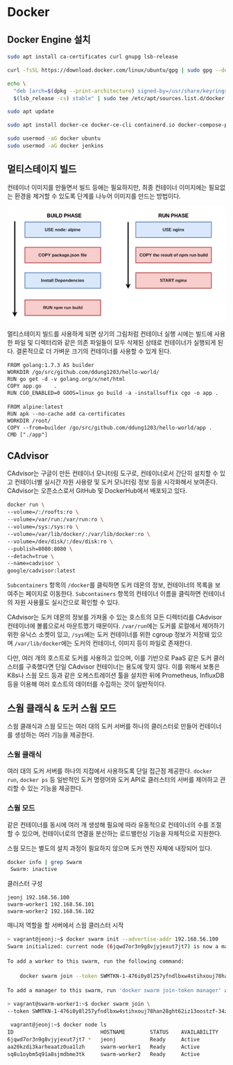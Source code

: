 # Docker

## Docker Engine 설치

```bash
sudo apt install ca-certificates curl gnupg lsb-release
```

```bash
curl -fsSL https://download.docker.com/linux/ubuntu/gpg | sudo gpg --dearmor -o /usr/share/keyrings/docker-archive-keyring.gpg
```

```bash
echo \
  "deb [arch=$(dpkg --print-architecture) signed-by=/usr/share/keyrings/docker-archive-keyring.gpg] https://download.docker.com/linux/ubuntu \
  $(lsb_release -cs) stable" | sudo tee /etc/apt/sources.list.d/docker.list > /dev/null
```

```bash
sudo apt update
```

```bash
sudo apt install docker-ce docker-ce-cli containerd.io docker-compose-plugin
```

```bash
sudo usermod -aG docker ubuntu
sudo usermod -aG docker jenkins
```

## 멀티스테이지 빌드
컨테이너 이미지를 만들면서 빌드 등에는 필요하지만, 최종 컨테이너 이미지에는 필요없는 환경을 제거할 수 있도록 단계를 나누어 이미지를 만드는 방법이다.

![DevOps](../images/docker_1.png)

멀티스테이지 빌드를 사용하게 되면 상기의 그림처럼 컨테이너 실행 시에는 빌드에 사용한 파일 및 디렉터리와 같은 의존 파일들이 모두 삭제된 상태로 컨테이너가 실행되게 된다. 결론적으로 더 가벼운 크기의 컨테이너를 사용할 수 있게 된다.

```
FROM golang:1.7.3 AS builder
WORKDIR /go/src/github.com/ddung1203/hello-world/
RUN go get -d -v golang.org/x/net/html
COPY app.go    .
RUN CGO_ENABLED=0 GOOS=linux go build -a -installsuffix cgo -o app .

FROM alpine:latest
RUN apk --no-cache add ca-certificates
WORKDIR /root/
COPY --from=builder /go/src/github.com/ddung1203/hello-world/app .
CMD ["./app"]
```
## CAdvisor

CAdvisor는 구글이 만든 컨테이너 모니터링 도구로, 컨테이너로서 간단히 설치할 수 있고 컨테이너별 실시간 자원 사용량 및 도커 모니터링 정보 등을 시각화해서 보여준다. CAdvisor는 오픈소스로서 GitHub 및 DockerHub에서 배포되고 있다.

``` bash
docker run \          
--volume=/:/roofts:ro \
--volume=/var/run:/var/run:ro \
--volume=/sys:/sys:ro \
--volume=/var/lib/docker/:/var/lib/docker:ro \
--volume=/dev/disk/:/dev/disk:ro \
--publish=8080:8080 \
--detach=true \
--name=cadvisor \
google/cadvisor:latest
```

`Subcontainers` 항목의 `/docker`를 클릭하면 도커 데몬의 정보, 컨테이너의 목록을 보여주는 페이지로 이동한다. `Subcontainers` 항목의 컨테이너 이름을 클릭하면 컨테이너의 자원 사용률도 실시간으로 확인할 수 있다.

CAdvisor는 도커 데몬의 정보를 가져올 수 있는 호스트의 모든 디렉터리를 CAdvisor 컨테이너에 볼륨으로서 마운트했기 때문이다. `/var/run`에는 도커를 로컬에서 제어하기 위한 유닉스 소켓이 있고, `/sys`에는 도커 컨테이너를 위한 cgroup 정보가 저장돼 있으며 `/var/lib/docker`에는 도커의 컨테이너, 이미지 등이 파일로 존재한다.

다만, 여러 개의 호스트로 도커를 사용하고 있으며, 이를 기반으로 PaaS 같은 도커 클러스터를 구축했다면 단일 CAdvisor 컨테이너는 용도에 맞지 않다. 이를 위해서 보통은 K8s나 스웜 모드 등과 같은 오케스트레이션 툴을 설치한 뒤에 Prometheus, InfluxDB 등을 이용해 여러 호스트의 데이터를 수집하는 것이 일반적이다.

## 스웜 클래식 & 도커 스웜 모드

스웜 클래식과 스웜 모드는 여러 대의 도커 서버를 하나의 클러스터로 만들어 컨테이너를 생성하는 여러 기능을 제공한다.

### 스웜 클래식
여러 대의 도커 서버를 하나의 지접에서 사용하도록 단일 접근점 제공한다. `docker run`, `docker ps` 등 일반적인 도커 명령어와 도커 API로 클러스터의 서버를 제어하고 관리할 수 있는 기능을 제공한다.

### 스웜 모드
같은 컨테이너를 동시에 여러 개 생성해 필요에 따라 유동적으로 컨테이너의 수를 조절할 수 있으며, 컨테이너로의 연결을 분산하는 로드밸런싱 기능을 자체적으로 지원한다.

스웜 모드는 별도의 설치 과정이 필요하지 않으며 도커 엔진 자체에 내장되어 있다.

```bash
docker info | grep Swarm
 Swarm: inactive
```

클러스터 구성
```
jeonj 192.168.56.100
swarm-worker1 192.168.56.101
swarm-worker2 192.168.56.102
```

매니저 역할을 할 서버에서 스웜 클러스터 시작
``` bash
> vagrant@jeonj:~$ docker swarm init --advertise-addr 192.168.56.100
Swarm initialized: current node (6jqwd7or3n9g8vjyjexut7jt7) is now a manager.

To add a worker to this swarm, run the following command:

    docker swarm join --token SWMTKN-1-476i0y8l257yfndlbxw4stihxouj78han28ght62iz13oostzf-34ziyz9j1gv53uhpce1jn1n54 192.168.56.100:2377

To add a manager to this swarm, run 'docker swarm join-token manager' and follow the instructions.
```

``` bash
> vagrant@swarm-worker1:~$ docker swarm join \
--token SWMTKN-1-476i0y8l257yfndlbxw4stihxouj78han28ght62iz13oostzf-34ziyz9j1gv53uhpce1jn1n54 192.168.56.100:2377
```

``` bash
 vagrant@jeonj:~$ docker node ls                                   
ID                            HOSTNAME        STATUS    AVAILABILITY   MANAGER STATUS   ENGINE VERSION
6jqwd7or3n9g8vjyjexut7jt7 *   jeonj           Ready     Active         Leader           20.10.19
aa20kzdi3karheaatz0ua1lzh     swarm-worker1   Ready     Active                          23.0.2
sq8u1oybm5q91a8sjmdbme3tk     swarm-worker2   Ready     Active                          23.0.2
```

